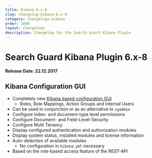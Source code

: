 ```yaml
---
title: Kibana 6.x-8
slug: changelog-kibana-6.x-8
category: changelogs-kibana
order: 1000
layout: changelogs
description: Changelog for the Search Guard Kibana Plugin
---
```


<!---
Copryight 2010 floragunn GmbH
-->

# Search Guard Kibana Plugin 6.x-8

**Release Date: 22.12.2017**

## Kibana Configuration GUI

* Completely new [Kibana based configuration GUI](../_docs/kibana_config_gui.md)
  * Roles, Role Mappings, Action Groups and Internal Users
* Can be used in conjunction or as an alternative to `sgadmin`
* Configure index- and document-type level permissions
* Configure Document- and Field-Level-Security
* Configure Multi Tenancy
* Display configured authentication and authorization modules
* Display system status, installed modules and license information
* Auto-detection of available modules
  * No configuration in `kibana.yml` necessary  
* Based on the role-based access feature of the REST-API